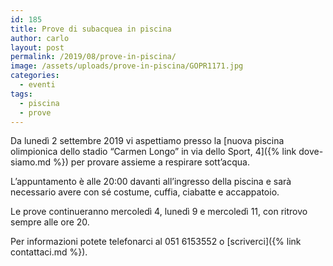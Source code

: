 ```yaml
---
id: 185
title: Prove di subacquea in piscina
author: carlo
layout: post
permalink: /2019/08/prove-in-piscina/
image: /assets/uploads/prove-in-piscina/GOPR1171.jpg
categories:
  - eventi
tags:
  - piscina
  - prove
---
```


Da lunedì 2 settembre 2019 vi aspettiamo presso la [nuova piscina olimpionica dello stadio &#8220;Carmen Longo&#8221; in via dello Sport, 4]({% link dove-siamo.md %}) per provare assieme a respirare sott&#8217;acqua.

L&#8217;appuntamento è alle 20:00 davanti all&#8217;ingresso della piscina e sarà necessario avere con sé costume, cuffia, ciabatte e accappatoio.

Le prove continueranno mercoledì 4, lunedì 9 e mercoledì 11, con ritrovo sempre alle ore 20.

Per informazioni potete telefonarci al 051 6153552 o [scriverci]({% link contattaci.md %}).
